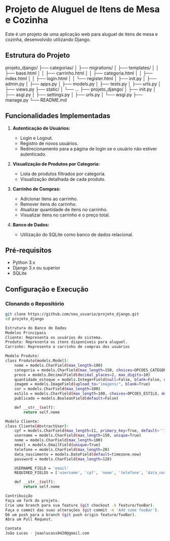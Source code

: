 # Projeto de Aluguel de Itens de Mesa e Cozinha

Este é um projeto de uma aplicação web para aluguel de itens de mesa e cozinha, desenvolvido utilizando Django.

## Estrutura do Projeto

projeto_django/
├── categorias/
│ ├── migrations/
│ ├── templates/
│ │ ├── base.html
│ │ ├── carrinho.html
│ │ ├── categoria.html
│ │ ├── index.html
│ │ ├── login.html
│ │ └── register.html
│ ├── init.py
│ ├── admin.py
│ ├── apps.py
│ ├── models.py
│ ├── tests.py
│ ├── urls.py
│ ├── views.py
├── static/
│ └── ...
├── projeto_django/
│ ├── init.py
│ ├── asgi.py
│ ├── settings.py
│ ├── urls.py
│ └── wsgi.py
├── manage.py
└── README.md

## Funcionalidades Implementadas

1. **Autenticação de Usuários:**
   - Login e Logout.
   - Registro de novos usuários.
   - Redirecionamento para a página de login se o usuário não estiver autenticado.

2. **Visualização de Produtos por Categoria:**
   - Lista de produtos filtrados por categoria.
   - Visualização detalhada de cada produto.

3. **Carrinho de Compras:**
   - Adicionar itens ao carrinho.
   - Remover itens do carrinho.
   - Atualizar quantidade de itens no carrinho.
   - Visualizar itens no carrinho e o preço total.

4. **Banco de Dados:**
   - Utilização do SQLite como banco de dados relacional.

## Pré-requisitos

- Python 3.x
- Django 3.x ou superior
- SQLite

## Configuração e Execução

### Clonando o Repositório

```sh
git clone https://github.com/seu_usuario/projeto_django.git
cd projeto_django

Estrutura do Banco de Dados
Modelos Principais
Cliente: Representa os usuários do sistema.
Produto: Representa os itens disponíveis para aluguel.
Carrinho: Representa o carrinho de compras dos usuários

Modelo Produto:
class Produto(models.Model):
    nome = models.CharField(max_length=100)
    categoria = models.CharField(max_length=150, choices=OPCOES_CATEGORIA, default='')
    preco = models.DecimalField(decimal_places=2, max_digits=10)
    quantidade_estoque = models.IntegerField(null=False, blank=False, default=0)
    imagem = models.ImageField(upload_to="imagens/", blank=True)
    cor = models.CharField(max_length=100)
    estilo = models.CharField(max_length=100, choices=OPCOES_ESTILO, default='')
    publicado = models.BooleanField(default=False)

    def __str__(self):
        return self.nome

Modelo Cliente:
class Cliente(AbstractUser):
    cpf = models.CharField(max_length=11, primary_key=True, default='')
    username = models.CharField(max_length=150, unique=True) 
    nome = models.CharField(max_length=100)
    email = models.EmailField(unique=True)  
    telefone = models.CharField(max_length=20)  
    data_nascimento = models.DateField(default=timezone.now)  
    password = models.CharField(max_length=128)

    USERNAME_FIELD = 'email'
    REQUIRED_FIELDS = ['username', 'cpf', 'nome', 'telefone', 'data_nascimento']

    def __str__(self):
        return self.nome

Contribuição
Faça um fork do projeto.
Crie uma branch para sua feature (git checkout -b feature/fooBar).
Faça o commit das suas alterações (git commit -m 'Add some fooBar').
Dê um push para a branch (git push origin feature/fooBar).
Abra um Pull Request.

Contato
João Lucas - joaolucass0420@gmail.com
